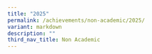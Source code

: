 ```yaml
---
title: "2025"
permalink: /achievements/non-academic/2025/
variant: markdown
description: ""
third_nav_title: Non Academic
---
```

